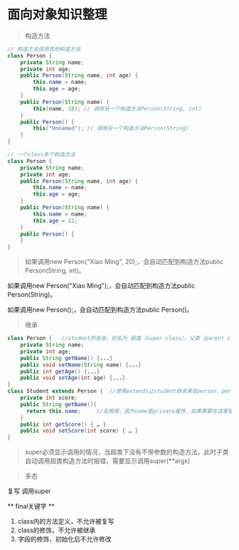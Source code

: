 # 面向对象知识整理

> 构造方法


``` java
// 构造方法调用其他构造方法
class Person {
    private String name;
    private int age;
    public Person(String name, int age) {
        this.name = name;
        this.age = age;
    }
    public Person(String name) {
        this(name, 18); // 调用另一个构造方法Person(String, int)
    }
    public Person() {
        this("Unnamed"); // 调用另一个构造方法Person(String)
    }
}

```


``` java
// 一个class多个构造方法
class Person {
    private String name;
    private int age;
    public Person(String name, int age) {
        this.name = name;
        this.age = age;
    }
    public Person(String name) {
        this.name = name;
        this.age = 12;
    }
    public Person() {
    }
}
```
> 如果调用new Person("Xiao Ming", 20);，会自动匹配到构造方法public Person(String, int)。 <br/>

如果调用new Person("Xiao Ming");，会自动匹配到构造方法public Person(String)。<br/>

如果调用new Person();，会自动匹配到构造方法public Person()。<br/>



> 继承

``` java
class Person {   //student的爸爸，别名为 超类（super class），父类（parent class），基类（base class）
    private String name;
    private int age;  
    public String getName() {...}
    public void setName(String name) {...} 
    public int getAge() {...}
    public void setAge(int age) {...}
}
class Student extends Person {  //使用extends让student继承来自person，person的子类（subclass），扩展类（extended class）
    private int score;
    public String getName(){
      return this.name;     //会报错，因为name是private属性，如果需要在这里使用，需要将属性修改为protected 
    }
    public int getScore() { … }
    public void setScore(int score) { … }
}

```


  > super必须显示调用的情况，当超类下没有不带参数的构造方法，此时子类自动调用超类构造方法时报错，需要显示调用super(**args)




> 多态

复写
调用super


** final关键字 **
  1. class内的方法定义，不允许被复写
  2. class的修饰，不允许被继承
  3. 字段的修饰，初始化后不允许修改